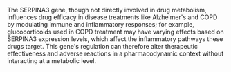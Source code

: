 The SERPINA3 gene, though not directly involved in drug metabolism, influences drug efficacy in disease treatments like Alzheimer's and COPD by modulating immune and inflammatory responses; for example, glucocorticoids used in COPD treatment may have varying effects based on SERPINA3 expression levels, which affect the inflammatory pathways these drugs target. This gene's regulation can therefore alter therapeutic effectiveness and adverse reactions in a pharmacodynamic context without interacting at a metabolic level.